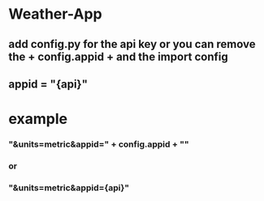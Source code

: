 # Weather-App
## add config.py for the api key or you can remove the + config.appid + and the import config
## appid = "{api}"

# example

### "&units=metric&appid=" + config.appid + "" 
### or
### "&units=metric&appid={api}"